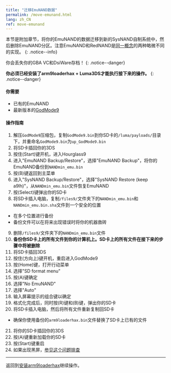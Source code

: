 ```yaml
---
title: "迁移EmuNAND数据"
permalink: /move-emunand.html
lang: zh_CN
ref: move-emunand
---
```


本节是附加章节，将你的EmuNAND的数据迁移到新的SysNAND自制系统中，然后删除EmuNAND分区。注意EmuNAND和RedNAND是[同一概念](http://3dbrew.org/wiki/NAND_Redirection)的两种略微不同的实现。
{: .notice--info}

你会丢失你的GBA VC和DsiWare存档！
{: .notice--danger}

**你必须已经安装了arm9loaderhax + Luma3DS才能执行接下来的操作。**
{: .notice--danger}

#### 你需要

* 已有的EmuNAND
* 最新版本的[GodMode9](https://github.com/d0k3/GodMode9/releases/latest)

#### 操作指南

1. 解压`GodMode9`压缩包，复制`GodMode9.bin`到你SD卡的`/luma/payloads/`目录下，并重命名`GodMode9.bin`为`up_GodMode9.bin`
2. 将SD卡插回你的3DS
3. 按住(Start)键开机，进入Hourglass9
4. 进入"EmuNAND Backup/Restore"，选择"EmuNAND Backup"，将你的EmuNAND备份到`NANDmin_emu.bin`
5. 按(B)键返回到主菜单
6. 进入"SysNAND Backup/Restore"，选择"SysNAND Restore (keep a9lh)"，从`NANDmin_emu.bin`文件恢复EmuNAND
7. 按(Select)键弹出你的SD卡
8. 将SD卡插入电脑，复制`/files9/`文件夹下的`NANDmin_emu.bin`和`NANDmin_emu.bin.sha`文件到一个安全的位置
  + 在多个位置进行备份
  + 备份文件可以在将来出现错误时将你的机器救砖
9. 删除`/files9/`文件夹下的`NANDmin_emu.bin`文件
10. **备份你SD卡上的所有文件到你的计算机上。SD卡上的所有文件在接下来的步骤中将被删除**
11. 将SD卡插回3DS
12. 按住(方向上)键开机，重启进入GodMode9
13. 按(Home)键，打开行动菜单
14. 选择"SD format menu"
15. 按(A)键确定
16. 选择"No EmuNAND"
17. 选择"Auto"
18. 输入屏幕提示的组合键以确定
19. 格式化完成后，同时按(R)键和(B)键，弹出你的SD卡
20. 将SD卡插入电脑，然后将所有文件重新复制回SD卡
  + 确保你使用备份的`arm9loaderhax.bin`文件替换了SD卡上已有的文件
21. 将你的SD卡插回你的3DS
22. 按(A)键重新加载你的SD卡
23. 按(Start)键重启
24. 如果出现黑屏，[参见这个问题排查](troubleshooting#ts_sys_down)

---

返回到[安装arm9loaderhax](installing-arm9loaderhax)继续操作。
